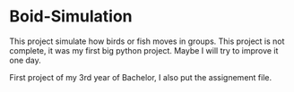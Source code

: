 # Boid-Simulation

This project simulate how birds or fish moves in groups. This project is not complete, it was my first big python project. Maybe I will try to improve it one day.

First project of my 3rd year of Bachelor, I also put the assignement file.
